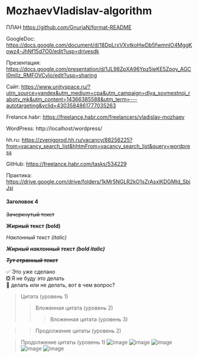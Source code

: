 # MozhaevVladislav-algorithm

ПЛАН https://github.com/GnuriaN/format-README

GoogleDoc: https://docs.google.com/document/d/18DpLrxVXvtkoHwDb5fwmnIO4MggKowz4-JhNf15d7O0/edit?usp=drivesdk

Презентация: https://docs.google.com/presentation/d/1JL98ZpXA96Ypz5ieKE5Zpoy_AGCI0mllz_RMFOVCvIo/edit?usp=sharing

Сайт: https://www.unityspace.ru/?utm_source=yandex&utm_medium=cpa&utm_campaign=dlya_sovmestnoj_raboty_mk&utm_content=14366385588&utm_term=---autotargeting&yclid=4303584861777035263

Frelance.habr: https://freelance.habr.com/freelancers/vladislav-mozhaev

WordPress: http://localhost/wordpress/

hh.ru: https://zvenigorod.hh.ru/vacancy/88256225?from=vacancy_search_list&hhtmFrom=vacancy_search_list&query=wordpress

GitHub: https://freelance.habr.com/tasks/534229

Практика: https://drive.google.com/drive/folders/1kMr5NGLR2kO1sZrAsxlKDGMId_SbjJsj

#### Заголовок 4

~~Зачеркнутый текст~~

**Жирный текст (bold)**

*Наклонный текст (italic)*

___Жирный наклонный текст (bold italic)___

~~*__Тут странный текст__*~~

:white_check_mark: Это уже сделано    
:negative_squared_cross_mark: Я не буду это делать    
:black_square_button: делать или не делать, вот в чем вопрос?    
> Цитата (уровень 1)    
> > Вложенная цитата (уровень 2)    
> > > Вложенная цитата (уровень 3)    

> > Продолжение цитаты (уровень 2)    

> Продолжение цитаты (уровень 1)
![image](https://github.com/SirKonnor/MozhaevVladislav-algorithm/assets/144115654/ebc0a624-9631-4384-a03b-19a2f1e81175)
> ![image](https://github.com/SirKonnor/MozhaevVladislav-algorithm/assets/144115654/fa71a07b-4041-4929-880d-3a6c577ce820)
![image](https://github.com/SirKonnor/MozhaevVladislav-algorithm/assets/144115654/ee676488-8479-4659-aec8-53e60e04b0fe)
![image](https://github.com/SirKonnor/MozhaevVladislav-algorithm/assets/144115654/1890b1c9-5e59-40f8-b0ae-ba1b0b67a88b)
![image](https://github.com/SirKonnor/MozhaevVladislav-algorithm/assets/144115654/e83e943a-557f-4de7-805c-dbc2f9af979b)
